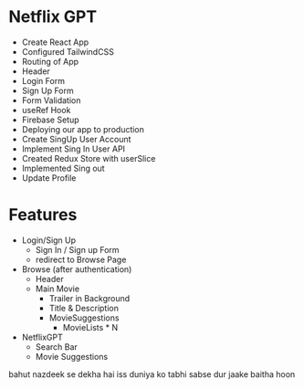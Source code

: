 # Netflix GPT

-   Create React App
-   Configured TailwindCSS
-   Routing of App
-   Header
-   Login Form
-   Sign Up Form
-   Form Validation
-   useRef Hook
-   Firebase Setup
-   Deploying our app to production
-   Create SingUp User Account
-   Implement Sing In User API
-   Created Redux Store with userSlice
-   Implemented Sing out
-   Update Profile

# Features

-   Login/Sign Up
    -   Sign In / Sign up Form
    -   redirect to Browse Page
-   Browse (after authentication)
    -   Header
    -   Main Movie
        -   Trailer in Background
        -   Title & Description
        -   MovieSuggestions
            -   MovieLists \* N
-   NetflixGPT
    -   Search Bar
    -   Movie Suggestions

bahut nazdeek se dekha hai iss duniya ko
tabhi sabse dur jaake baitha hoon
